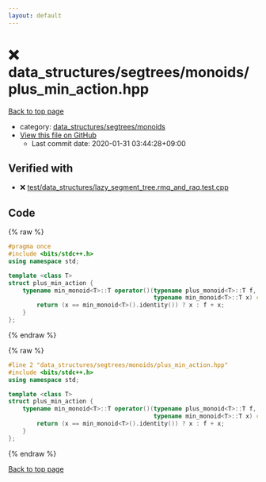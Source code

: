 ```yaml
---
layout: default
---
```


<!-- mathjax config similar to math.stackexchange -->
<script type="text/javascript" async
  src="https://cdnjs.cloudflare.com/ajax/libs/mathjax/2.7.5/MathJax.js?config=TeX-MML-AM_CHTML">
</script>
<script type="text/x-mathjax-config">
  MathJax.Hub.Config({
    TeX: { equationNumbers: { autoNumber: "AMS" }},
    tex2jax: {
      inlineMath: [ ['$','$'] ],
      processEscapes: true
    },
    "HTML-CSS": { matchFontHeight: false },
    displayAlign: "left",
    displayIndent: "2em"
  });
</script>

<script type="text/javascript" src="https://cdnjs.cloudflare.com/ajax/libs/jquery/3.4.1/jquery.min.js"></script>
<script src="https://cdn.jsdelivr.net/npm/jquery-balloon-js@1.1.2/jquery.balloon.min.js" integrity="sha256-ZEYs9VrgAeNuPvs15E39OsyOJaIkXEEt10fzxJ20+2I=" crossorigin="anonymous"></script>
<script type="text/javascript" src="../../../../assets/js/copy-button.js"></script>
<link rel="stylesheet" href="../../../../assets/css/copy-button.css" />


# :x: data_structures/segtrees/monoids/plus_min_action.hpp

<a href="../../../../index.html">Back to top page</a>

* category: <a href="../../../../index.html#3530283758733456883f81bc5e73deb0">data_structures/segtrees/monoids</a>
* <a href="{{ site.github.repository_url }}/blob/master/data_structures/segtrees/monoids/plus_min_action.hpp">View this file on GitHub</a>
    - Last commit date: 2020-01-31 03:44:28+09:00




## Verified with

* :x: <a href="../../../../verify/test/data_structures/lazy_segment_tree.rmq_and_raq.test.cpp.html">test/data_structures/lazy_segment_tree.rmq_and_raq.test.cpp</a>


## Code

<a id="unbundled"></a>
{% raw %}
```cpp
#pragma once
#include <bits/stdc++.h>
using namespace std;

template <class T>
struct plus_min_action {
    typename min_monoid<T>::T operator()(typename plus_monoid<T>::T f,
                                         typename min_monoid<T>::T x) const {
        return (x == min_monoid<T>().identity()) ? x : f + x;
    }
};
```
{% endraw %}

<a id="bundled"></a>
{% raw %}
```cpp
#line 2 "data_structures/segtrees/monoids/plus_min_action.hpp"
#include <bits/stdc++.h>
using namespace std;

template <class T>
struct plus_min_action {
    typename min_monoid<T>::T operator()(typename plus_monoid<T>::T f,
                                         typename min_monoid<T>::T x) const {
        return (x == min_monoid<T>().identity()) ? x : f + x;
    }
};

```
{% endraw %}

<a href="../../../../index.html">Back to top page</a>

